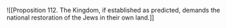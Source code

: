![[Proposition 112. The Kingdom, if established as predicted, demands the national restoration of the Jews in their own land.]]